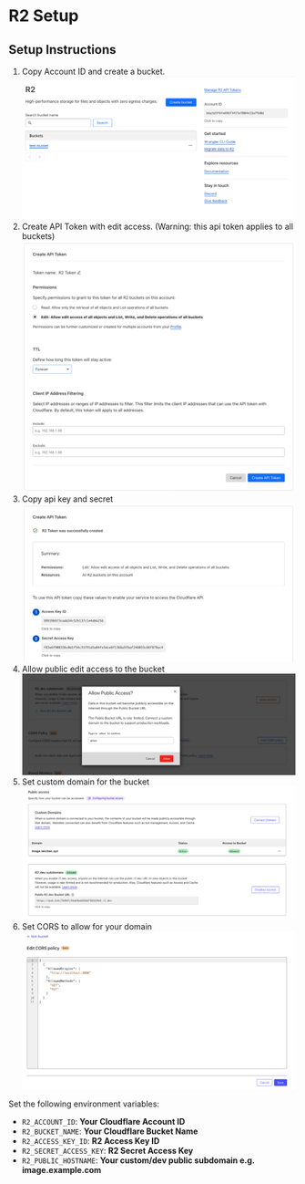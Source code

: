 # R2 Setup

## Setup Instructions

1. Copy Account ID and create a bucket.
   ![](./images/create-bucket.png)
1. Create API Token with edit access. (Warning: this api token applies to all buckets)
   ![](./images/create-api-token.png)
1. Copy api key and secret
   ![](./images/api-token-success.png)
1. Allow public edit access to the bucket
   ![](./images/allow-public-access.png)
1. Set custom domain for the bucket
   ![](./images/custom-domain.png)
1. Set CORS to allow for your domain
   ![](./images/cors.png)

Set the following environment variables:

- `R2_ACCOUNT_ID`: **Your Cloudflare Account ID**
- `R2_BUCKET_NAME`: **Your Cloudflare Bucket Name**
- `R2_ACCESS_KEY_ID`: **R2 Access Key ID**
- `R2_SECRET_ACCESS_KEY`: **R2 Secret Access Key**
- `R2_PUBLIC_HOSTNAME`: **Your custom/dev public subdomain e.g. image.example.com**
